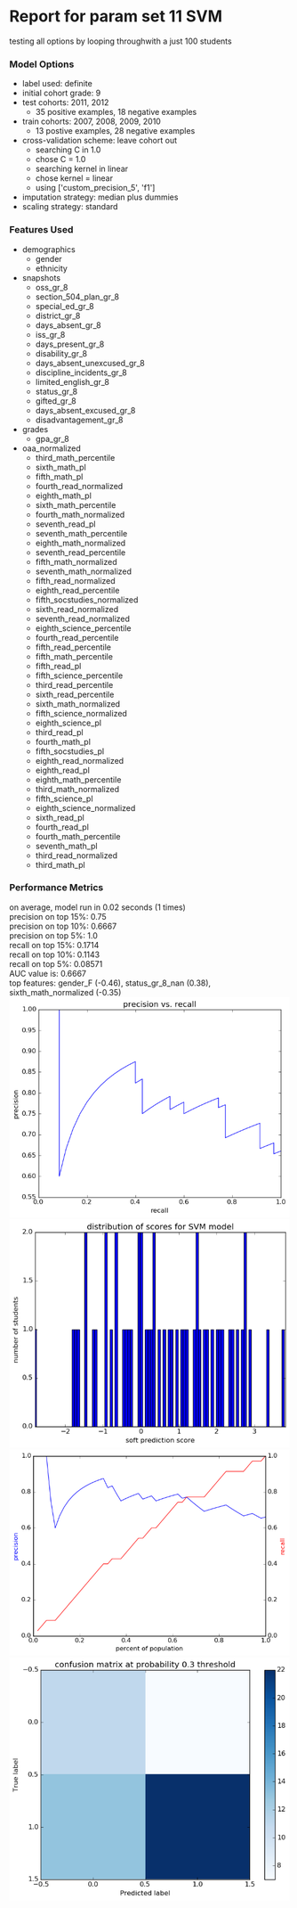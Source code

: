 # Report for param set 11 SVM
testing all options by looping throughwith a just 100 students

### Model Options
* label used: definite
* initial cohort grade: 9
* test cohorts: 2011, 2012
	 * 35 positive examples, 18 negative examples
* train cohorts: 2007, 2008, 2009, 2010
	 * 13 postive examples, 28 negative examples
* cross-validation scheme: leave cohort out
	 * searching C in 1.0
	 * chose C = 1.0
	 * searching kernel in linear
	 * chose kernel = linear
	 * using ['custom_precision_5', 'f1']
* imputation strategy: median plus dummies
* scaling strategy: standard

### Features Used
* demographics
	 * gender
	 * ethnicity
* snapshots
	 * oss_gr_8
	 * section_504_plan_gr_8
	 * special_ed_gr_8
	 * district_gr_8
	 * days_absent_gr_8
	 * iss_gr_8
	 * days_present_gr_8
	 * disability_gr_8
	 * days_absent_unexcused_gr_8
	 * discipline_incidents_gr_8
	 * limited_english_gr_8
	 * status_gr_8
	 * gifted_gr_8
	 * days_absent_excused_gr_8
	 * disadvantagement_gr_8
* grades
	 * gpa_gr_8
* oaa_normalized
	 * third_math_percentile
	 * sixth_math_pl
	 * fifth_math_pl
	 * fourth_read_normalized
	 * eighth_math_pl
	 * sixth_math_percentile
	 * fourth_math_normalized
	 * seventh_read_pl
	 * seventh_math_percentile
	 * eighth_math_normalized
	 * seventh_read_percentile
	 * fifth_math_normalized
	 * seventh_math_normalized
	 * fifth_read_normalized
	 * eighth_read_percentile
	 * fifth_socstudies_normalized
	 * sixth_read_normalized
	 * seventh_read_normalized
	 * eighth_science_percentile
	 * fourth_read_percentile
	 * fifth_read_percentile
	 * fifth_math_percentile
	 * fifth_read_pl
	 * fifth_science_percentile
	 * third_read_percentile
	 * sixth_read_percentile
	 * sixth_math_normalized
	 * fifth_science_normalized
	 * eighth_science_pl
	 * third_read_pl
	 * fourth_math_pl
	 * fifth_socstudies_pl
	 * eighth_read_normalized
	 * eighth_read_pl
	 * eighth_math_percentile
	 * third_math_normalized
	 * fifth_science_pl
	 * eighth_science_normalized
	 * sixth_read_pl
	 * fourth_read_pl
	 * fourth_math_percentile
	 * seventh_math_pl
	 * third_read_normalized
	 * third_math_pl

### Performance Metrics
on average, model run in 0.02 seconds (1 times) <br/>precision on top 15%: 0.75 <br/>precision on top 10%: 0.6667 <br/>precision on top 5%: 1.0 <br/>recall on top 15%: 0.1714 <br/>recall on top 10%: 0.1143 <br/>recall on top 5%: 0.08571 <br/>AUC value is: 0.6667 <br/>top features: gender_F (-0.46), status_gr_8_nan (0.38), sixth_math_normalized (-0.35)
![param_set_11_SVM_pr_vs_threshold.png](figs/param_set_11_SVM_pr_vs_threshold.png)
![param_set_11_SVM_score_dist.png](figs/param_set_11_SVM_score_dist.png)
![param_set_11_SVM_precision_recall_at_k.png](figs/param_set_11_SVM_precision_recall_at_k.png)
![param_set_11_SVM_confusion_mat_0.3.png](figs/param_set_11_SVM_confusion_mat_0.3.png)
